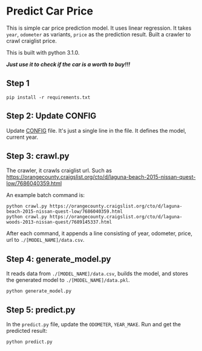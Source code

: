 # Predict Car Price
This is simple car price prediction model. It uses linear regression. It takes `year`, `odometer` as variants, `price` as the prediction result. Built a crawler to crawl craiglist price.

This is built with python 3.1.0.

**_Just use it to check if the car is a worth to buy!!!_**

## Step 1
```
pip install -r requirements.txt
```

## Step 2: Update CONFIG
Update [CONFIG](CONFIG) file. It's just a single line in the file. It defines the model, current year.

## Step 3: crawl.py
The crawler, it crawls craiglist url. Such as https://orangecounty.craigslist.org/cto/d/laguna-beach-2015-nissan-quest-low/7686040359.html

An example batch command is:
```
python crawl.py https://orangecounty.craigslist.org/cto/d/laguna-beach-2015-nissan-quest-low/7686040359.html
python crawl.py https://orangecounty.craigslist.org/cto/d/laguna-woods-2013-nissan-quest/7689145337.html
```

After each command, it appends a line consisting of year, odometer, price, url to `./[MODEL_NAME]/data.csv`.

## Step 4: generate_model.py
It reads data from `./[MODEL_NAME]/data.csv`, builds the model, and stores the generated model to `./[MODEL_NAME]/data.pkl`.

```
python generate_model.py
```

## Step 5: predict.py
In the `predict.py` file, update the `ODOMETER`, `YEAR_MAKE`. Run and get the predicted result:
```commandline
python predict.py
```
